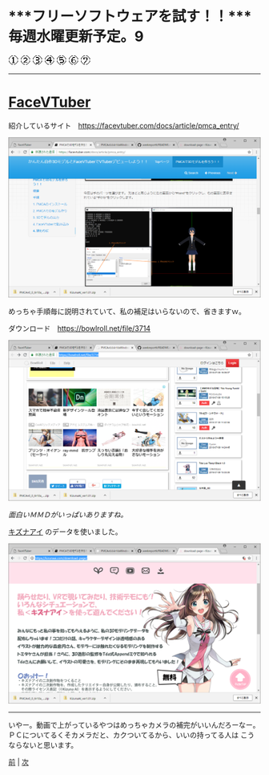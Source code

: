 # ***フリーソフトウェアを試す！！***毎週水曜更新予定。9

[![](https://raw.githubusercontent.com/175B005/direction_rink/master/d1.png)](https://github.com/175B005/weekreport)  [![](https://raw.githubusercontent.com/175B005/direction_rink/master/d2.png)](https://github.com/175B005/weekreport2)  [![](https://raw.githubusercontent.com/175B005/direction_rink/master/d3.png)](https://github.com/175B005/weekreport3)  [![](https://raw.githubusercontent.com/175B005/direction_rink/master/d4.png)](https://github.com/175B005/weekreport4)  [![](https://raw.githubusercontent.com/175B005/direction_rink/master/d5.png)](https://github.com/175B005/weekreport5)  [![](https://raw.githubusercontent.com/175B005/direction_rink/master/d6.png)](https://github.com/175B005/weekreport6)  [![](https://raw.githubusercontent.com/175B005/direction_rink/master/d7.png)](https://github.com/175B005/weekreport7)

---

# [FaceVTuber](https://facevtuber.com/)



紹介しているサイト　https://facevtuber.com/docs/article/pmca_entry/

[![](https://raw.githubusercontent.com/175B005/weekreport9/master/2018-07-09%20(2).png)](https://facevtuber.com/docs/article/pmca_entry/)

めっちゃ手順毎に説明されていて、私の補足はいらないので、省きますｗ。

ダウンロード　https://bowlroll.net/file/3714

[![](https://raw.githubusercontent.com/175B005/weekreport9/master/2018-07-09%20(1).png)](https://bowlroll.net/file/3714)

*面白いＭＭＤがいっぱいありますね。*

[キズナアイ](https://kizunaai.com/download-page/) のデータを使いました。  

[![](https://raw.githubusercontent.com/175B005/weekreport9/master/2018-07-09.png)](https://kizunaai.com/download-page/)

---

いやー。動画で上がっているやつはめっちゃカメラの補完がいいんだろーなー。  
ＰＣについてるくそカメラだと、カクついてるから、いいの持ってる人は
こうならないと思います。





[前](https://github.com/175B005/weekreport8) | [次](https://github.com/175B005/weekreport10)
